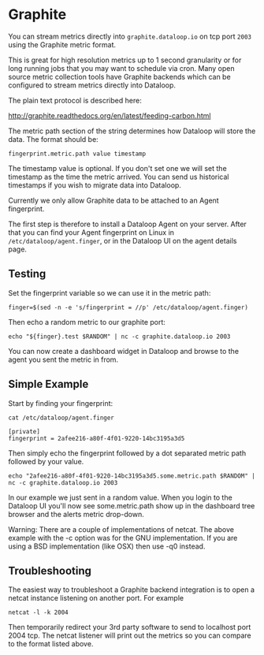 # Graphite

You can stream metrics directly into `graphite.dataloop.io` on tcp port `2003` using the Graphite metric format.

This is great for high resolution metrics up to 1 second granularity or for long running jobs that you may want to schedule via cron. Many open source metric collection tools have Graphite backends which can be configured to stream metrics directly into Dataloop.

The plain text protocol is described here:

<http://graphite.readthedocs.org/en/latest/feeding-carbon.html>

The metric path section of the string determines how Dataloop will store the data. The format should be:

```
fingerprint.metric.path value timestamp
```

The timestamp value is optional. If you don't set one we will set the timestamp as the time the metric arrived. You can send us historical timestamps if you wish to migrate data into Dataloop.

Currently we only allow Graphite data to be attached to an Agent fingerprint.

The first step is therefore to install a Dataloop Agent on your server. After that you can find your Agent fingerprint on Linux in `/etc/dataloop/agent.finger`, or in the Dataloop UI on the agent details page.

 

## Testing

Set the fingerprint variable so we can use it in the metric path:

```
finger=$(sed -n -e 's/fingerprint = //p' /etc/dataloop/agent.finger)
```

Then echo a random metric to our graphite port:

```
echo "${finger}.test $RANDOM" | nc -c graphite.dataloop.io 2003
```

You can now create a dashboard widget in Dataloop and browse to the agent you sent the metric in from.

 

## Simple Example

Start by finding your fingerprint:

```
cat /etc/dataloop/agent.finger

[private]
fingerprint = 2afee216-a80f-4f01-9220-14bc3195a3d5
```

Then simply echo the fingerprint followed by a dot separated metric path followed by your value.

```
echo "2afee216-a80f-4f01-9220-14bc3195a3d5.some.metric.path $RANDOM" | nc -c graphite.dataloop.io 2003
```

In our example we just sent in a random value. When you login to the Dataloop UI you'll now see some.metric.path show up in the dashboard tree browser and the alerts metric drop-down.

Warning: There are a couple of implementations of netcat. The above example with the -c option was for the GNU implementation. If you are using a BSD implementation (like OSX) then use -q0 instead. 

 

## Troubleshooting

The easiest way to troubleshoot a Graphite backend integration is to open a netcat instance listening on another port. For example

```
netcat -l -k 2004
```

Then temporarily redirect your 3rd party software to send to localhost port 2004 tcp. The netcat listener will print out the metrics so you can compare to the format listed above.
